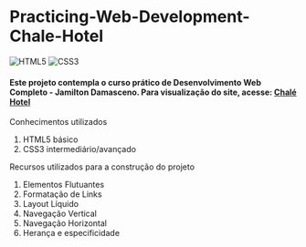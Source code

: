# **Practicing-Web-Development-Chale-Hotel**

<img alt="HTML5" src="https://img.shields.io/badge/html5-%23E34F26.svg?&style=for-the-badge&logo=html5&logoColor=white"/> <img alt="CSS3" src="https://img.shields.io/badge/css3-%231572B6.svg?&style=for-the-badge&logo=css3&logoColor=white"/>

#### **Este projeto contempla o curso prático de Desenvolvimento Web Completo - Jamilton Damasceno. Para visualização do site, acesse:**  [Chalé Hotel](https://joaolucasp.github.io/Practicing-Web-Development-Chale-Hotel/)

Conhecimentos utilizados
1. HTML5 básico
2. CSS3 intermediário/avançado

Recursos utilizados para a construção do projeto
1. Elementos Flutuantes
2. Formatação de Links
3. Layout Líquido
4. Navegação Vertical
5. Navegação Horizontal
6. Herança e especificidade

